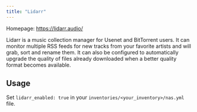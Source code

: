 ```yaml
---
title: "Lidarr"
---
```


Homepage: <https://lidarr.audio/>

Lidarr is a music collection manager for Usenet and BitTorrent users. It can monitor multiple RSS feeds for new tracks from your favorite artists and will grab, sort and rename them. It can also be configured to automatically upgrade the quality of files already downloaded when a better quality format becomes available.

## Usage

Set `lidarr_enabled: true` in your `inventories/<your_inventory>/nas.yml` file.

